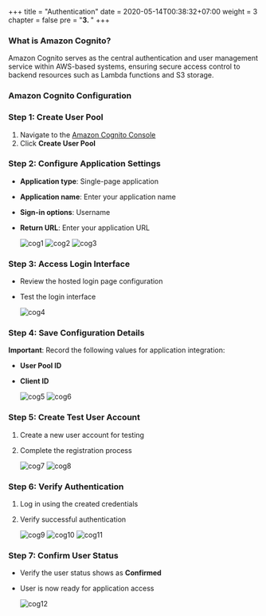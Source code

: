 +++
title = "Authentication"
date = 2020-05-14T00:38:32+07:00
weight = 3
chapter = false
pre = "<b>3. </b>"
+++


### What is Amazon Cognito?

Amazon Cognito serves as the central authentication and user management service within AWS-based systems, ensuring secure access control to backend resources such as Lambda functions and S3 storage.

### Amazon Cognito Configuration

### Step 1: Create User Pool

1. Navigate to the [Amazon Cognito Console](https://us-east-1.console.aws.amazon.com/cognito/v2/home?region=us-east-1)
2. Click **Create User Pool**

### Step 2: Configure Application Settings

- **Application type**: Single-page application
- **Application name**: Enter your application name
- **Sign-in options**: Username
- **Return URL**: Enter your application URL

   ![cog1](/images/3/cog1.png?width=90pc)
   ![cog2](/images/3/cog2.png?width=90pc)
   ![cog3](/images/3/cog3.png?width=90pc)

### Step 3: Access Login Interface

- Review the hosted login page configuration
- Test the login interface

   ![cog4](/images/3/cog4.png?width=90pc)

### Step 4: Save Configuration Details

**Important**: Record the following values for application integration:
- **User Pool ID**
- **Client ID**

   ![cog5](/images/3/cog5.png?width=90pc)
   ![cog6](/images/3/cog6.png?width=90pc)

### Step 5: Create Test User Account

1. Create a new user account for testing
2. Complete the registration process

   ![cog7](/images/3/cog7.png?width=90pc)
   ![cog8](/images/3/cog8.png?width=90pc)

### Step 6: Verify Authentication

1. Log in using the created credentials
2. Verify successful authentication

   ![cog9](/images/3/cog9.png?width=90pc)
   ![cog10](/images/3/cog10.png?width=90pc)
   ![cog11](/images/3/cog11.png?width=90pc)

### Step 7: Confirm User Status

- Verify the user status shows as **Confirmed**
- User is now ready for application access

   ![cog12](/images/3/cog12.png?width=90pc)
